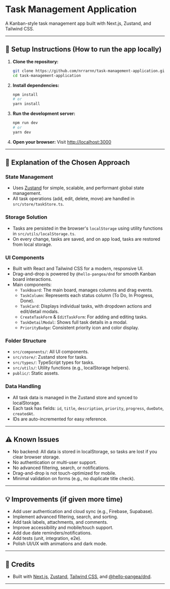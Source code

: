 # Task Management Application

A Kanban-style task management app built with Next.js, Zustand, and Tailwind CSS.

---

## 🚀 Setup Instructions (How to run the app locally)

1. **Clone the repository:**
   ```bash
   git clone https://github.com/nrrarnn/task-management-application.git
   cd task-management-application
   ```
2. **Install dependencies:**
   ```bash
   npm install
   # or
   yarn install
   ```
3. **Run the development server:**
   ```bash
   npm run dev
   # or
   yarn dev
   ```
4. **Open your browser:**
   Visit [http://localhost:3000](http://localhost:3000)

---

## 🧩 Explanation of the Chosen Approach

### State Management
- Uses [Zustand](https://github.com/pmndrs/zustand) for simple, scalable, and performant global state management.
- All task operations (add, edit, delete, move) are handled in `src/store/taskStore.ts`.

### Storage Solution
- Tasks are persisted in the browser's `localStorage` using utility functions in `src/utils/localStorage.ts`.
- On every change, tasks are saved, and on app load, tasks are restored from local storage.

### UI Components
- Built with React and Tailwind CSS for a modern, responsive UI.
- Drag-and-drop is powered by `@hello-pangea/dnd` for smooth Kanban board interactions.
- Main components:
  - `TaskBoard`: The main board, manages columns and drag events.
  - `TaskColumn`: Represents each status column (To Do, In Progress, Done).
  - `TaskCard`: Displays individual tasks, with dropdown actions and edit/detail modals.
  - `CreateTaskForm` & `EditTaskForm`: For adding and editing tasks.
  - `TaskDetailModal`: Shows full task details in a modal.
  - `PriorityBadge`: Consistent priority icon and color display.

### Folder Structure
- `src/components/`: All UI components.
- `src/store/`: Zustand store for tasks.
- `src/types/`: TypeScript types for tasks.
- `src/utils/`: Utility functions (e.g., localStorage helpers).
- `public/`: Static assets.

### Data Handling
- All task data is managed in the Zustand store and synced to localStorage.
- Each task has fields: `id`, `title`, `description`, `priority`, `progress`, `dueDate`, `createdAt`.
- IDs are auto-incremented for easy reference.

---

## ⚠️ Known Issues
- No backend: All data is stored in localStorage, so tasks are lost if you clear browser storage.
- No authentication or multi-user support.
- No advanced filtering, search, or notifications.
- Drag-and-drop is not touch-optimized for mobile.
- Minimal validation on forms (e.g., no duplicate title check).

---

## 💡 Improvements (if given more time)
- Add user authentication and cloud sync (e.g., Firebase, Supabase).
- Implement advanced filtering, search, and sorting.
- Add task labels, attachments, and comments.
- Improve accessibility and mobile/touch support.
- Add due date reminders/notifications.
- Add tests (unit, integration, e2e).
- Polish UI/UX with animations and dark mode.

---

## 📁 Credits
- Built with [Next.js](https://nextjs.org/), [Zustand](https://github.com/pmndrs/zustand), [Tailwind CSS](https://tailwindcss.com/), and [@hello-pangea/dnd](https://github.com/hello-pangea/dnd).

---
